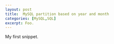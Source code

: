 ```yaml
---
layout: post
title:  MySQL partition based on year and month 
categories: [MySQL,SQL]
excerpt: Foo.
---
```


My first snippet.